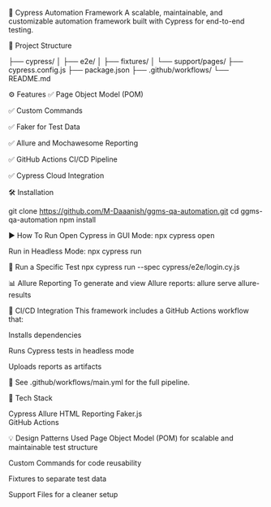 🚀 Cypress Automation Framework
A scalable, maintainable, and customizable automation framework built with Cypress for end-to-end testing.

📁 Project Structure

├── cypress/
│   ├── e2e/
│   ├── fixtures/
│   └── support/pages/
├── cypress.config.js
├── package.json
├── .github/workflows/
└── README.md

⚙️ Features
✅ Page Object Model (POM)

✅ Custom Commands

✅ Faker for Test Data

✅ Allure and Mochawesome Reporting

✅ GitHub Actions CI/CD Pipeline

✅ Cypress Cloud Integration

🛠️ Installation

git clone https://github.com/M-Daaanish/ggms-qa-automation.git
cd ggms-qa-automation
npm install 


▶️ How To Run
Open Cypress in GUI Mode:
npx cypress open

Run in Headless Mode:
npx cypress run

🎯 Run a Specific Test
npx cypress run --spec cypress/e2e/login.cy.js

📊 Allure Reporting
To generate and view Allure reports: allure serve allure-results 

🔄 CI/CD Integration
This framework includes a GitHub Actions workflow that:

Installs dependencies

Runs Cypress tests in headless mode

Uploads reports as artifacts

📂 See .github/workflows/main.yml for the full pipeline.

🧰 Tech Stack

Cypress
Allure HTML Reporting
Faker.js	
GitHub Actions

💡 Design Patterns Used
Page Object Model (POM) for scalable and maintainable test structure

Custom Commands for code reusability

Fixtures to separate test data

Support Files for a cleaner setup
